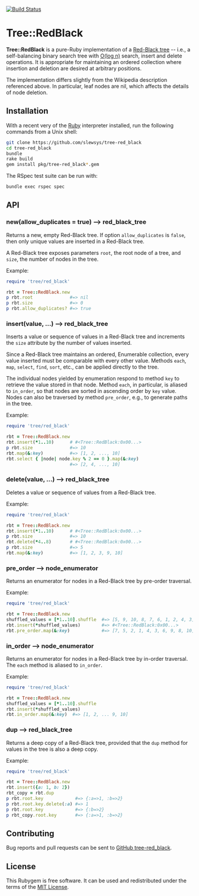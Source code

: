 [![Build Status](https://travis-ci.com/slewsys/tree-red_black.svg?branch=master)](https://travis-ci.com/slewsys/tree-red_black)

# Tree::RedBlack

__Tree::RedBlack__ is a pure-Ruby implementation of a
[Red-Black tree](https://en.wikipedia.org/wiki/Red–black_tree) --
i.e., a self-balancing binary search tree with
[O(log n)](https://en.wikipedia.org/wiki/Big-O_notation)
search, insert and delete operations. It is appropriate for
maintaining an ordered collection where insertion and deletion
are desired at arbitrary positions.

The implementation differs slightly from the Wikipedia description
referenced above. In particular, leaf nodes are nil, which affects the
details of node deletion.

## Installation
With a recent very of the
[Ruby](https://www.ruby-lang.org/en/)
interpreter installed, run the following commands from a Unix shell:
```bash
git clone https://github.com/slewsys/tree-red_black
cd tree-red_black
bundle
rake build
gem install pkg/tree-red_black*.gem
```

The RSpec test suite can be run with:
```bash
bundle exec rspec spec
```

## API

### new(allow_duplicates = true) --> red_black_tree

Returns a new, empty Red-Black tree. If option `allow_duplicates` is
`false`, then only unique values are inserted in a Red-Black tree.

A Red-Black tree exposes parameters `root`, the root node of a tree, and
`size`, the number of nodes in the tree.

Example:
```ruby
require 'tree/red_black'

rbt = Tree::RedBlack.new
p rbt.root              #=> nil
p rbt.size              #=> 0
p rbt.allow_duplicates? #=> true
```

### insert(value, ...) --> red_black_tree

Inserts a value or sequence of values in a Red-Black tree and
increments the `size` attribute by the number of values inserted.

Since a Red-Black tree maintains an ordered, Enumerable collection,
every value inserted must be comparable with every other value.
Methods `each`, `map`, `select`, `find`, `sort`, etc., can be applied
directly to the tree.

The individual nodes yielded by enumeration respond to method `key` to
retrieve the value stored in that node. Method `each`, in particular,
is aliased to `in_order`, so that nodes are sorted in ascending order
by `key` value. Nodes can also be traversed by method `pre_order`,
e.g., to generate paths in the tree.

Example:
```ruby
require 'tree/red_black'

rbt = Tree::RedBlack.new
rbt.insert(*1..10)      # #<Tree::RedBlack:0x00...>
p rbt.size              #=> 10
rbt.map(&:key)          #=> [1, 2, ..., 10]
rbt.select { |node| node.key % 2 == 0 }.map(&:key)
                        #=> [2, 4, ..., 10]
```

### delete(value, ...) --> red_black_tree

Deletes a value or sequence of values from a Red-Black tree.

Example:
```ruby
require 'tree/red_black'

rbt = Tree::RedBlack.new
rbt.insert(*1..10)      # #<Tree::RedBlack:0x00...>
p rbt.size              #=> 10
rbt.delete(*4..8)       # #<Tree::RedBlack:0x00...>
p rbt.size              #=> 5
rbt.map(&:key)          #=> [1, 2, 3, 9, 10]
```
### pre_order --> node_enumerator

Returns an enumerator for nodes in a Red-Black tree by pre-order traversal.

Example:
```ruby
require 'tree/red_black'

rbt = Tree::RedBlack.new
shuffled_values = [*1..10].shuffle  #=> [5, 9, 10, 8, 7, 6, 1, 2, 4, 3]
rbt.insert(*shuffled_values)        #=> #<Tree::RedBlack:0x00...>
rbt.pre_order.map(&:key)            #=> [7, 5, 2, 1, 4, 3, 6, 9, 8, 10]
```

### in_order --> node_enumerator

Returns an enumerator for nodes in a Red-Black tree by in-order
traversal. The `each` method is aliased to `in_order`.

Example:
```ruby
require 'tree/red_black'

rbt = Tree::RedBlack.new
shuffled_values = [*1..10].shuffle
rbt.insert(*shuffled_values)
rbt.in_order.map(&:key)  #=> [1, 2, ... 9, 10]
```

### dup --> red_black_tree

Returns a deep copy of a Red-Black tree, provided that the
`dup` method for values in the tree is also a deep copy.

Example:
```ruby
require 'tree/red_black'

rbt = Tree::RedBlack.new
rbt.insert({a: 1, b: 2})
rbt_copy = rbt.dup
p rbt.root.key            #=> {:a=>1, :b=>2}
p rbt.root.key.delete(:a) #=> 1
p rbt.root.key            #=> {:b=>2}
p rbt_copy.root.key       #=> {:a=>1, :b=>2}
```

## Contributing

Bug reports and pull requests can be sent to
[GitHub tree-red_black](https://github.com/slewsys/tree-red_black).

## License

This Rubygem is free software. It can be used and redistributed under
the terms of the [MIT License](http://opensource.org/licenses/MIT).

